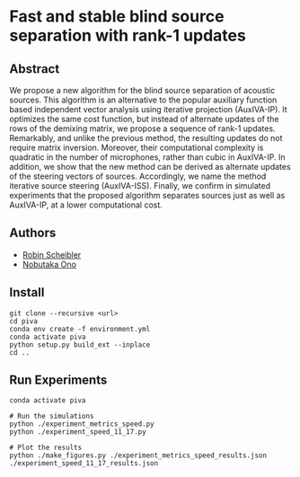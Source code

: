 Fast and stable blind source separation with rank-1 updates
===========================================================

Abstract
--------

We propose a new algorithm for the blind source separation of acoustic
sources. This algorithm is an alternative to the popular auxiliary function
based independent vector analysis using iterative projection (AuxIVA-IP). It
optimizes the same cost function, but instead of alternate updates of the rows
of the demixing matrix, we propose a sequence of rank-1 updates. Remarkably,
and unlike the previous method, the resulting updates do not require matrix
inversion. Moreover, their computational complexity is quadratic in the
number of microphones, rather than cubic in AuxIVA-IP. In addition, we show
that the new method can be derived as alternate updates of the steering
vectors of sources. Accordingly, we name the method iterative source steering
(AuxIVA-ISS). Finally, we confirm in simulated experiments that the proposed
algorithm separates sources just as well as AuxIVA-IP, at a lower computational
cost.

Authors
-------

* [Robin Scheibler](http://www.robinscheibler.org)
* [Nobutaka Ono](http://www.comp.sd.tmu.ac.jp/onolab/index-e.html)

Install
-------

    git clone --recursive <url>
    cd piva
    conda env create -f environment.yml
    conda activate piva
    python setup.py build_ext --inplace
    cd ..

Run Experiments
---------------

    conda activate piva

    # Run the simulations
    python ./experiment_metrics_speed.py
    python ./experiment_speed_11_17.py

    # Plot the results
    python ./make_figures.py ./experiment_metrics_speed_results.json ./experiment_speed_11_17_results.json
